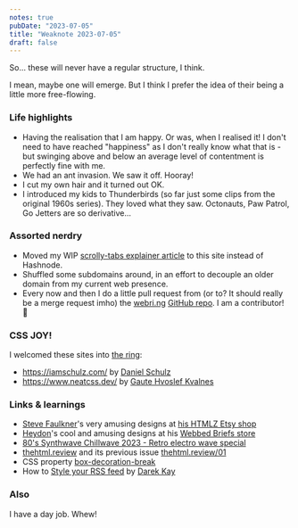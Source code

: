 ```yaml
---
notes: true
pubDate: "2023-07-05"
title: "Weaknote 2023-07-05"
draft: false
---
```


So... these will never have a regular structure, I think.

I mean, maybe one will emerge. But I think I prefer the idea of their being a little more free-flowing.

### Life highlights

- Having the realisation that I am happy. Or was, when I realised it! I don't need to have reached "happiness" as I don't really know what that is - but swinging above and below an average level of contentment is perfectly fine with me.
- We had an ant invasion. We saw it off. Hooray!
- I cut my own hair and it turned out OK.
- I introduced my kids to Thunderbirds (so far just some clips from the original 1960s series). They loved what they saw. Octonauts, Paw Patrol, Go Jetters are so derivative...

### Assorted nerdry

- Moved my WIP [scrolly-tabs explainer article](/blog/scrolling-tabs/) to this site instead of Hashnode.
- Shuffled some subdomains around, in an effort to decouple an older domain from my current web presence.
- Every now and then I do a little pull request from (or to? It should really be a merge request imho) the [webri.ng](https://webri.ng/) [GitHub repo](https://github.com/webri-ng/webri.ng). I am a contributor! 🎉

### CSS JOY!

I welcomed these sites into [the ring](https://cs.sjoy.lol/):

- https://iamschulz.com/ by [Daniel Schulz](https://indieweb.social/@iamschulz)
- https://www.neatcss.dev/ by [Gaute Hvoslef Kvalnes](https://masto.ai/@gaute)

### Links & learnings

- [Steve Faulkner](https://mastodon.social/@SteveFaulkner)'s very amusing designs at [his HTMLZ Etsy shop](http://etsy.com/de-en/shop/HTMLZ)
- [Heydon](https://front-end.social/@heydon)'s cool and amusing designs at his [Webbed Briefs store](https://webbed-briefs.teemill.com/collection/new)
- [80's Synthwave Chillwave 2023 - Retro electro wave special](https://www.youtube.com/watch?v=HWnsI7vZoAA)
- [thehtml.review](https://thehtml.review/) and its previous issue [thehtml.review/01](https://thehtml.review/01/)
- CSS property [box-decoration-break](https://developer.mozilla.org/en-US/docs/Web/CSS/box-decoration-break)
- How to [Style your RSS feed](https://darekkay.com/blog/rss-styling/) by [Darek Kay](https://fosstodon.org/@darekkay)

### Also

I have a day job. Whew!
